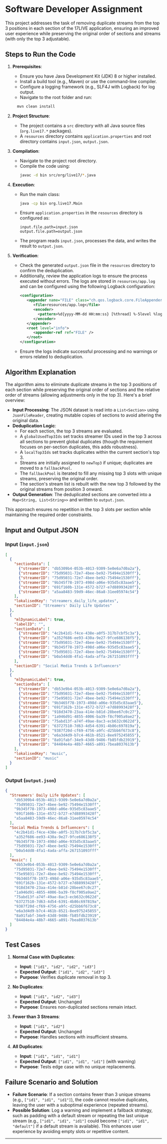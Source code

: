 
# Software Developer Assignment

This project addresses the task of removing duplicate streams from the top 3 positions in each section of the 17LIVE application, ensuring an improved user experience while preserving the original order of sections and streams (with only the top 3 adjustable).

## Steps to Run the Code

1. **Prerequisites**:
    - Ensure you have Java Development Kit (JDK) 8 or higher installed.
    - Install a build tool (e.g., Maven) or use the command-line compiler.
    - Configure a logging framework (e.g., SLF4J with Logback) for log output.
    - Navigate to the root folder and run:
   ```bash
     mvn clean install
     ```

2. **Project Structure**:
    - The project contains a `src` directory with all Java source files (`org.live17.*` packages).
    - A `resources` directory contains `application.properties` and root directory contains `input.json`, `output.json`.

3. **Compilation**:
    - Navigate to the project root directory.
    - Compile the code using:
      ```bash
      javac -d bin src/org/live17/*.java
      ```

4. **Execution**:
    - Run the main class:
      ```bash
      java -cp bin org.live17.Main
      ```
    - Ensure `application.properties` in the `resources` directory is configured as:
      ```
      input.file.path=input.json
      output.file.path=output.json
      ```
    - The program reads `input.json`, processes the data, and writes the result to `output.json`.


5. **Verification**:
    - Check the generated `output.json` file in the `resources` directory to confirm the deduplication.
   - Additionally, review the application logs to ensure the process executed without errors. The logs are stored in `resources/app.log` and can be configured using the following Logback configuration:
     ```xml
     <configuration>
        <appender name="FILE" class="ch.qos.logback.core.FileAppender">
           <file>resources/app.log</file>
           <encoder>
             <pattern>%d{yyyy-MM-dd HH:mm:ss} [%thread] %-5level %logger{36} - %msg%n</pattern>
           </encoder>
        </appender>
        <root level="info">
           <appender-ref ref="FILE" />
        </root>
     </configuration>
     ```
   - Ensure the logs indicate successful processing and no warnings or errors related to deduplication.

## Algorithm Explanation

The algorithm aims to eliminate duplicate streams in the top 3 positions of each section while preserving the original order of sections and the relative order of streams (allowing adjustments only in the top 3). Here's a brief overview:

- **Input Processing**: The JSON dataset is read into a `List<Section>` using `JsonFileReader`, creating mutable copies of sections to avoid altering the original data.
- **Deduplication Logic**:
    - For each section, the top 3 streams are evaluated.
    - A `globalUsedTop3Ids` set tracks streamer IDs used in the top 3 across all sections to prevent global duplicates (though the requirement focuses on per-section duplicates, this adds robustness).
    - A `localTop3Ids` set tracks duplicates within the current section's top 3.
    - Streams are initially assigned to `newTop3` if unique; duplicates are moved to a `fallbackPool`.
    - The `fallbackPool` is iterated to fill any missing top 3 slots with unique streams, preserving the original order.
    - The section's stream list is rebuilt with the new top 3 followed by the original streams from position 3 onward.
- **Output Generation**: The deduplicated sections are converted into a `Map<String, List<String>>` and written to `output.json`.

This approach ensures no repetition in the top 3 slots per section while maintaining the required order constraints.

## Input and Output JSON

### Input (`input.json`)
```json
[
  {
    "sectionData": [
      {"streamerID": "db5309b4-053b-4013-9309-5e0e6a7d0a2a"},
      {"streamerID": "75d95031-72e7-4bee-be92-75494e1530ff"},
      {"streamerID": "75d95031-72e7-4bee-be92-75494e1530ff"},
      {"streamerID": "9b345f78-1973-498d-a06e-935d5c83aae5"},
      {"streamerID": "691f160b-131e-4572-b727-e7d88993428f"},
      {"streamerID": "a5aa8483-59d9-46ec-86a8-31ee05974c54"}
    ],
    "lokalisedKey": "streamers_daily_life_updates",
    "sectionID": "Streamers' Daily Life Updates"
  },
  {
    "mlDynamicLabel": true,
    "labelID": "",
    "sectionData": [
      {"streamerID": "4c2b41d1-f4ce-438e-a0f5-317b7cbf5c3a"},
      {"streamerID": "a352f686-ee93-430a-9e27-9fce686138f5"},
      {"streamerID": "75d95031-72e7-4bee-be92-75494e1530ff"},
      {"streamerID": "9b345f78-1973-498d-a06e-935d5c83aae5"},
      {"streamerID": "75d95031-72e7-4bee-be92-75494e1530ff"},
      {"streamerID": "b0a54dd8-4fa1-4ada-affa-267151093fff"}
    ],
    "sectionID": "Social Media Trends & Influencers"
  },
  {
    "mlDynamicLabel": true,
    "sectionData": [
      {"streamerID": "db53e9b4-053b-4013-9309-5e0e6a7d0a2a"},
      {"streamerID": "75d95031-72e7-4bee-be92-75494e1530ff"},
      {"streamerID": "75e95031-72e7-4bee-be92-75494e1530ff"},
      {"streamerID": "9b3465f78-1973-498d-a06e-935d5c83aae5"},
      {"streamerID": "691f162b-131e-4572-b727-e7d88993428f"},
      {"streamerID": "918d3470-23aa-414e-b81d-28bee67c0c27"},
      {"streamerID": "1a946d91-4855-4006-ba39-f8cf905a9ae2"},
      {"streamerID": "75abd13f-a74f-49ae-8ac3-ecb632c0622d"},
      {"streamerID": "63727510-7d63-4d54-6391-4b86c697819a"},
      {"streamerID": "9387f20d-cf69-4756-a9fc-d25bb6f673c8"},
      {"streamerID": "e6a3d4d9-b7c4-461b-8521-8ee975245855"},
      {"streamerID": "8a91fabf-34e9-43d8-9486-fb85fdb23919"},
      {"streamerID": "84484e4a-48b7-4665-a891-7bea8037613b"}
    ],
    "lokalisedKey": "music",
    "sectionID": "music"
  }
]
```

### Output (`output.json`)
```json
{
  "Streamers' Daily Life Updates": [
    "db5309b4-053b-4013-9309-5e0e6a7d0a2a",
    "75d95031-72e7-4bee-be92-75494e1530ff",
    "9b345f78-1973-498d-a06e-935d5c83aae5",
    "691f160b-131e-4572-b727-e7d88993428f",
    "a5aa8483-59d9-46ec-86a8-31ee05974c54"
  ],
  "Social Media Trends & Influencers": [
    "4c2b41d1-f4ce-438e-a0f5-317b7cbf5c3a",
    "a352f686-ee93-430a-9e27-9fce686138f5",
    "9b345f78-1973-498d-a06e-935d5c83aae5",
    "75d95031-72e7-4bee-be92-75494e1530ff",
    "b0a54dd8-4fa1-4ada-affa-267151093fff"
  ],
  "music": [
    "db53e9b4-053b-4013-9309-5e0e6a7d0a2a",
    "75d95031-72e7-4bee-be92-75494e1530ff",
    "75e95031-72e7-4bee-be92-75494e1530ff",
    "9b3465f78-1973-498d-a06e-935d5c83aae5",
    "691f162b-131e-4572-b727-e7d88993428f",
    "918d3470-23aa-414e-b81d-28bee67c0c27",
    "1a946d91-4855-4006-ba39-f8cf905a9ae2",
    "75abd13f-a74f-49ae-8ac3-ecb632c0622d",
    "63727510-7d63-4d54-6391-4b86c697819a",
    "9387f20d-cf69-4756-a9fc-d25bb6f673c8",
    "e6a3d4d9-b7c4-461b-8521-8ee975245855",
    "8a91fabf-34e9-43d8-9486-fb85fdb23919",
    "84484e4a-48b7-4665-a891-7bea8037613b"
  ]
}
```

## Test Cases

1. **Normal Case with Duplicates**:
    - **Input**: `["id1", "id2", "id2", "id3"]`
    - **Expected Output**: `["id1", "id2", "id3"]`
    - **Purpose**: Verifies duplicate removal in top 3.

2. **No Duplicates**:
    - **Input**: `["id1", "id2", "id3"]`
    - **Expected Output**: Unchanged
    - **Purpose**: Ensures non-duplicated sections remain intact.

3. **Fewer than 3 Streams**:
    - **Input**: `["id1", "id2"]`
    - **Expected Output**: Unchanged
    - **Purpose**: Handles sections with insufficient streams.

4. **All Duplicates**:
    - **Input**: `["id1", "id1", "id1"]`
    - **Expected Output**: `["id1", "id1", "id1"]` (with warning)
    - **Purpose**: Tests edge case with no unique replacements.

## Failure Scenario and Solution

- **Failure Scenario**: If a section contains fewer than 3 unique streams (e.g., `["id1", "id1", "id1"]`), the code cannot resolve duplicates, leaving the user with a suboptimal experience (repeated streams).
- **Possible Solution**: Log a warning and implement a fallback strategy, such as padding with a default stream or repeating the last unique stream (e.g., `["id1", "id1", "id1"]` could become `["id1", "id1", "default"]` if a default stream is available). This enhances user experience by avoiding empty slots or repetitive content.

---
